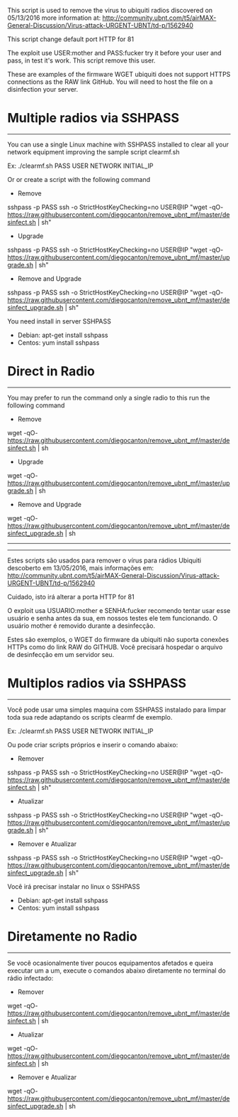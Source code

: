 This script is used to remove the virus to ubiquiti radios discovered on 05/13/2016 more information at: http://community.ubnt.com/t5/airMAX-General-Discussion/Virus-attack-URGENT-UBNT/td-p/1562940 

This script change default port HTTP for 81

The exploit use USER:mother and PASS:fucker try it before your user and pass, in test it's work. This script remove this user.

These are examples of the firmware WGET ubiquiti does not support HTTPS connections as the RAW link GitHub. You will need to host the file on a disinfection your server.

# Multiple radios via SSHPASS
------------------
You can use a single Linux machine with SSHPASS installed to clear all your network equipment improving the sample script clearmf.sh 

Ex: ./clearmf.sh PASS USER NETWORK INITIAL_IP

Or or create a script with the following command

- Remove

sshpass -p PASS ssh -o StrictHostKeyChecking=no USER@IP "wget -qO- https://raw.githubusercontent.com/diegocanton/remove_ubnt_mf/master/desinfect.sh | sh"

- Upgrade

sshpass -p PASS ssh -o StrictHostKeyChecking=no USER@IP "wget -qO- https://raw.githubusercontent.com/diegocanton/remove_ubnt_mf/master/upgrade.sh | sh"

- Remove and Upgrade

sshpass -p PASS ssh -o StrictHostKeyChecking=no USER@IP "wget -qO- https://raw.githubusercontent.com/diegocanton/remove_ubnt_mf/master/desinfect_upgrade.sh | sh"

You need install in server SSHPASS
- Debian: apt-get install sshpass
- Centos: yum install sshpass

# Direct in Radio
------------------
You may prefer to run the command only a single radio to this run the following command

- Remove

wget -qO- https://raw.githubusercontent.com/diegocanton/remove_ubnt_mf/master/desinfect.sh | sh

- Upgrade

wget -qO- https://raw.githubusercontent.com/diegocanton/remove_ubnt_mf/master/upgrade.sh | sh

- Remove and Upgrade

wget -qO- https://raw.githubusercontent.com/diegocanton/remove_ubnt_mf/master/desinfect_upgrade.sh | sh

------------------
------------------
Estes scripts são usados para remover o vírus para rádios Ubiquiti descoberto em 13/05/2016, mais informações em: http://community.ubnt.com/t5/airMAX-General-Discussion/Virus-attack-URGENT-UBNT/td-p/1562940 

Cuidado, isto irá alterar a porta HTTP for 81

O exploit usa USUARIO:mother e SENHA:fucker recomendo tentar usar esse usuário e senha antes da sua, em nossos testes ele tem funcionando. O usuário mother é removido durante a desinfecção.

Estes são exemplos, o WGET do firmware da ubiquiti não suporta conexões HTTPs como do link RAW do GITHUB. Você precisará hospedar o arquivo de desinfecção em um servidor seu.

# Multiplos radios via SSHPASS
------------------
Você pode usar uma simples maquina com SSHPASS instalado para limpar toda sua rede adaptando os scripts clearmf de exemplo.

Ex: ./clearmf.sh PASS USER NETWORK INITIAL_IP

Ou pode criar scripts próprios e inserir o comando abaixo:

- Remover

sshpass -p PASS ssh -o StrictHostKeyChecking=no USER@IP "wget -qO- https://raw.githubusercontent.com/diegocanton/remove_ubnt_mf/master/desinfect.sh | sh"

- Atualizar

sshpass -p PASS ssh -o StrictHostKeyChecking=no USER@IP "wget -qO-  https://raw.githubusercontent.com/diegocanton/remove_ubnt_mf/master/upgrade.sh | sh"

- Remover e Atualizar

sshpass -p PASS ssh -o StrictHostKeyChecking=no USER@IP "wget -qO-  https://raw.githubusercontent.com/diegocanton/remove_ubnt_mf/master/desinfect_upgrade.sh | sh"

Você irá precisar instalar no linux o SSHPASS
- Debian: apt-get install sshpass
- Centos: yum install sshpass

# Diretamente no Radio
------------------
Se você ocasionalmente tiver poucos equipamentos afetados e queira executar um a um, execute  o comandos abaixo diretamente no terminal do rádio infectado:

- Remover

wget -qO- https://raw.githubusercontent.com/diegocanton/remove_ubnt_mf/master/desinfect.sh | sh

- Atualizar

wget -qO- https://raw.githubusercontent.com/diegocanton/remove_ubnt_mf/master/desinfect.sh | sh

- Remover e Atualizar

wget -qO- https://raw.githubusercontent.com/diegocanton/remove_ubnt_mf/master/desinfect_upgrade.sh | sh
